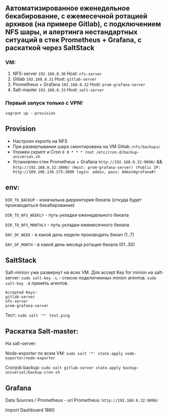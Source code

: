 ## Автоматизированное еженедельное бекабирование, с ежемесечной ротацией архивов (на примере Gitlab), с подключением NFS шары, и алертинга нестандартных ситуаций в стек Prometheus + Grafana, с раскаткой через SaltStack

### VM:
1) NFS-server `192.168.0.30` Host: `nfs-server`
2) Gitlab `192.168.0.31` Host: `gitlab-server`
3) Prometheus + Grafana `192.168.0.32` Host: `prom-grafana-server`
4) Salt-master `192.168.0.33` Host: `salt-server`

### Первый запуск только с VPN!
```
vagrant up --provision
```
## Provision
* Настроен exports на NFS
* При развертывании шара смонтирована на VM Gitlab `/nfs/backups/`
* Уложен скрипт и Cron `0 0 * * * root /etc/cron.d/backup-universal.sh`
* Установлен стек Prometheus + Grafana `http://192.168.0.32:9090/` && `http://192.168.0.32:3000/ (Host: prom-grafana-server) (Public IP: http://109.106.138.175:3000 login: admin, pass: Admin4grafana#)`


## env:
`DIR_TO_BACKUP` - изначальна дирректория бекапа (откуда будет производиться бекабирование)

`DIR_TO_NFS_WEEKLY` - путь укладки еженедельного бекапа 

`DIR_TO_NFS_MONTHLY` - путь укладки ежемесячного бекапа

`DAY_OF_WEEK` - в какой день недели производить бекап (1..7)

`DAY_OF_MONTH` - в какой день месяца ротация бекапа (01..30)

## SaltStack
Salt-minion уже развернут на всех VM. Для accept Key for minion на salt-server: `sudo salt-key -L` - список подключенных minion агентов. `sudo salt-key -A` принять агентов.
```
Accepted Keys:
gitlab-server
nfs-server
prom-grafana-server
```
Тест: `sudo salt '*' test.ping`

## Раскатка Salt-master:
На salt-server: 

Node-exporter по всем VM: `sudo salt '*' state.apply node-exporter/node-exporter`

Cronjob backup: `sudo salt gitlab-server state.apply backup-universal/backup-cron-sh`

## Grafana
Data Sources / Prometheus - url Prometheus: `http://192.168.0.32:9090/`

Import Dashboard 1860


